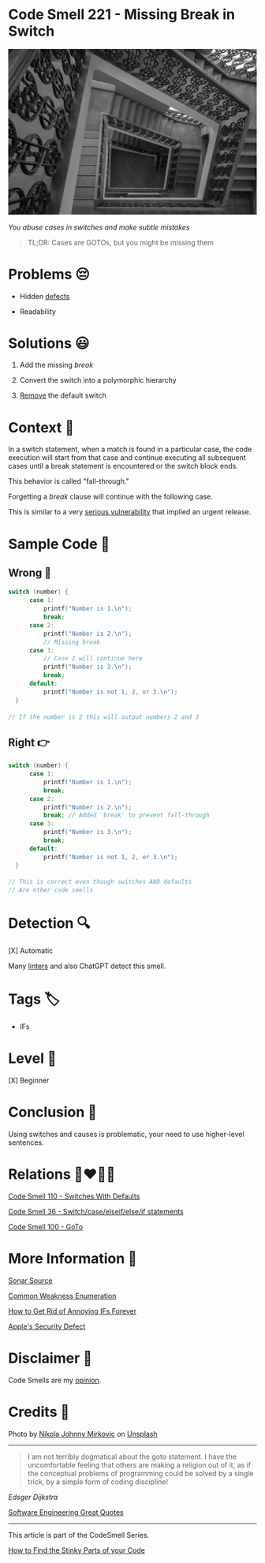# Code Smell 221 - Missing Break in Switch
            
![Code Smell 221 - Missing Break in Switch](Code%20Smell%20221%20-%20Missing%20Break%20in%20Switch.jpg)

*You abuse cases in switches and make subtle mistakes*

> TL;DR: Cases are GOTOs, but you might be missing them

# Problems 😔 

- Hidden [defects](https://github.com/mcsee/Software-Design-Articles/tree/main/Articles/Quality/Stop%20Calling%20them%20'Bugs'/readme.md)

- Readability

# Solutions 😃

1. Add the missing *break*

2. Convert the switch into a polymorphic hierarchy

3. [Remove](https://github.com/mcsee/Software-Design-Articles/tree/main/Articles/Code%20Smells/Code%20Smell%20110%20-%20Switches%20With%20Defaults/readme.md) the default switch

# Context 💬

In a switch statement, when a match is found in a particular case, the code execution will start from that case and continue executing all subsequent cases until a break statement is encountered or the switch block ends. 

This behavior is called "fall-through."

Forgetting a *break* clause will continue with the following case.

This is similar to a very [serious vulnerability](https://embeddedgurus.com/barr-code/2014/03/apples-gotofail-ssl-security-bug-was-easily-preventable/) that implied an urgent release.

# Sample Code 📖

## Wrong 🚫

<!-- [Gist Url](https://gist.github.com/mcsee/d07af4a8fdbbc9be0392eefaa6934122) -->

```c
switch (number) {
      case 1:
          printf("Number is 1.\n");
          break;
      case 2:
          printf("Number is 2.\n"); 
          // Missing break
      case 3:
          // Case 2 will continue here
          printf("Number is 3.\n"); 
          break;
      default:
          printf("Number is not 1, 2, or 3.\n");
  }

// If the number is 2 this will output numbers 2 and 3
```

## Right 👉

<!-- [Gist Url](https://gist.github.com/mcsee/006410b727680f0215d8fd2d84eb9f92) -->

```c
switch (number) {
      case 1:
          printf("Number is 1.\n");
          break;
      case 2:
          printf("Number is 2.\n"); 
          break; // Added 'break' to prevent fall-through
      case 3:
          printf("Number is 3.\n"); 
          break;
      default:
          printf("Number is not 1, 2, or 3.\n");
  }

// This is correct even though switches AND defaults
// Are other code smells
```

# Detection 🔍

[X] Automatic 

Many [linters](https://rules.sonarsource.com/c/type/Code%20Smell/RSPEC-128/) and also ChatGPT detect this smell.

# Tags 🏷️

- IFs

# Level 🔋

[X] Beginner

# Conclusion 🏁

Using switches and causes is problematic, your need to use higher-level sentences.

# Relations 👩‍❤️‍💋‍👨

[Code Smell 110 - Switches With Defaults](https://github.com/mcsee/Software-Design-Articles/tree/main/Articles/Code%20Smells/Code%20Smell%20110%20-%20Switches%20With%20Defaults/readme.md)

[Code Smell 36 - Switch/case/elseif/else/if statements](https://github.com/mcsee/Software-Design-Articles/tree/main/Articles/Code%20Smells/Code%20Smell%2036%20-%20Switch%20case%20elseif%20else%20if%20statements/readme.md)

[Code Smell 100 - GoTo](https://github.com/mcsee/Software-Design-Articles/tree/main/Articles/Code%20Smells/Code%20Smell%20100%20-%20GoTo/readme.md)

# More Information 📕

[Sonar Source](https://rules.sonarsource.com/c/type/Code%20Smell/RSPEC-128/)

[Common Weakness Enumeration](https://cwe.mitre.org/data/definitions/484)

[How to Get Rid of Annoying IFs Forever](https://github.com/mcsee/Software-Design-Articles/tree/main/Articles/Theory/How%20to%20Get%20Rid%20of%20Annoying%20IFs%20Forever/readme.md)

[Apple's Security Defect](https://embeddedgurus.com/barr-code/2014/03/apples-gotofail-ssl-security-bug-was-easily-preventable/)

# Disclaimer 📘

Code Smells are my [opinion](https://github.com/mcsee/Software-Design-Articles/tree/main/Articles/Blogging/I%20Wrote%20More%20than%2090%20Articles%20on%202021%20Here%20is%20What%20I%20Learned/readme.md).

# Credits 🙏

Photo by [Nikola Johnny Mirkovic](https://unsplash.com/@thejohnnyme) on [Unsplash](https://unsplash.com/photos/Jp3v9MvH2oA)
    
* * *

> I am not terribly dogmatical about the goto statement. I have the uncomfortable feeling that others are making a religion out of it, as if the conceptual problems of programming could be solved by a single trick, by a simple form of coding discipline!

_Edsger Dijkstra_
 
[Software Engineering Great Quotes](https://github.com/mcsee/Software-Design-Articles/tree/main/Articles/Quotes/Software%20Engineering%20Great%20Quotes/readme.md)

* * *

This article is part of the CodeSmell Series.

[How to Find the Stinky Parts of your Code](https://github.com/mcsee/Software-Design-Articles/tree/main/Articles/Code%20Smells/How%20to%20Find%20the%20Stinky%20parts%20of%20your%20Code/readme.md)